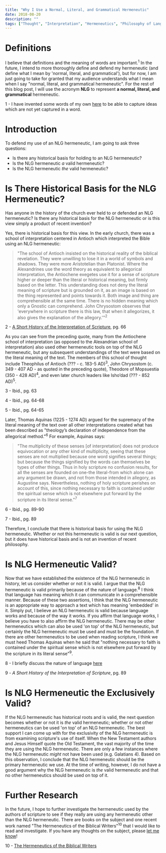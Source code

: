```yaml
---
title: "Why I Use a Normal, Literal, and Grammatical Hermeneutic"
date: 2018-08-20
description: ""
tags: ["Thought", "Interpretation", "Hermeneutics", "Philosophy of Language", "Church History", "Thomas Aquinas", "Antiochene School of Interpretation", "Alexandrian School of Interpretation"]
---
```


# Definitions

I believe that definitions and the meaning of words are important.<sup>1</sup> In the future, I intend to more thoroughly define and defend my hermeneutic (and define what I mean by 'normal, literal, and grammatical'), but for now, I am just going to take for granted that my audience understands what I mean when I say "normal, literal, and grammatical hermeneutic". For the rest of this blog post, I will use the acronym **NLG** to represent **a normal, literal, and grammatical** hermeneutic.

<aside class="marginnote">
  <span class="noteNumber">1</span> - I have invented some words of my own <a href="https://hightower.space/thoughts/my-words/" target="_blank">here</a> to be able to capture ideas which are not yet captured in a word.
</aside>

# Introduction

To defend my use of an NLG hermeneutic, I am going to ask three questions:

- Is there any historical basis for holding to an NLG hermeneutic?
- Is the NLG hermeneutic *a* valid hermeneutic?
- Is the NLG hermeneutic *the* valid hermeneutic?

# Is There Historical Basis for the NLG Hermeneutic?

Has anyone in the history of the church ever held to or defended an NLG hermeneutic? Is there any historical basis for the NLG hermeneutic or is this view simply a product of recent invention?

Yes, there is historical basis for this view. In the early church, there was  a school of interpretation centered in Antioch which interpreted the Bible using an NLG hermeneutic:

> "The school of Antioch insisted on the historical reality of the biblical revelation. They were unwilling to lose it in a world of symbols and shadows. They were more Aristotelian than Platonist. Where the Alexandrines use the word theory as equivalent to allegorical interpretation, the Antiochene exegetes use it for a sense of scripture higher or deeper than the literal or historical meaning, but firmly based on the letter. This understanding does not deny the literal meaning of scripture but is grounded on it, as an image is based on the thing represented and points towards it. Both image and thing are comprehensible at the same time. There is no hidden meaning which only a Gnostic can comprehend. John Chrysostom observes that 'everywhere in scripture there is this law, that when it allegorizes, it also gives the explanation of the allegory.'"<sup>2</sup>

<aside class="marginnote">
  <span>2</span> - <a href="https://www.amazon.com/Short-History-Interpretation-Bible/dp/0800617622" target="_blank">A Short History of the Interpretation of Scripture</a>, pg. 66
</aside>

As you can see from the preceding quote, many from the Antiochene school of interpretation (as opposed to the Alexandrian school of interpretation) also used other hermeneutic tools on top of the NLG hermeneutic, but any subsequent understandings of the text were based on the literal meaning of the text. The members of this school of thought include Theophilus of Antioch (??? - c. 183-5 AD)<sup>3</sup>, John Chrysostom (c. 349 - 407 AD - as quoted in the preceding quote), Theodore of Mopsuestia (350 - 428 AD)<sup>4</sup>, and even later church leaders like Isho’dad (??? - 852 AD)<sup>5</sup>.

<aside class="marginnote">
  <p><span>3</span> - Ibid., pg. 63</p>
  <p><span>4</span> - Ibid., pg. 64-68</p>
  <span>5</span> - Ibid., pg. 64-65
</aside>

Later, Thomas Aquinas (1225 - 1274 AD) argued for the supremacy of the literal meaning of the text over all other interpretations created what has been described as "theology’s declaration of independence from the allegorical method."<sup>6</sup> For example, Aquinas says:

> "The multiplicity of these senses [of interpretation] does not produce equivocation or any other kind of multiplicity, seeing that these senses are not multiplied because one word signifies several things; but because the things signified by the words can themselves be types of other things. Thus in holy scripture no confusion results, for all the senses are founded on one-the literal-from which alone can any argument be drawn, and not from those intended in allegory, as Augustine says. Nevertheless, nothing of holy scripture perishes on account of this, since nothing necessary to faith is contained under the spiritual sense which is not elsewhere put forward by the scripture in its literal sense."<sup>7</sup>

<aside class="marginnote">
  <p><span>6</span> - Ibid., pg. 89-90</p>
  <span>7</span> - Ibid., pg. 89
</aside>

Therefore, I conclude that there is historical basis for using the NLG hermeneutic. Whether or not this hermeneutic is valid is our next question, but it does have historical basis and is not an invention of recent philosophy.

# Is NLG Hermeneutic Valid?

Now that we have established the existence of the NLG hermeneutic in history, let us consider whether or not it is valid. I argue that the NLG hermeneutic is valid primarily because of the nature of language.<sup>8</sup> I think that language has meaning which it can communicate in a comprehensible manner. Because of these two assertions, I think that the NLG hermeneutic is an appropriate way to approach a text which has meaning 'embedded' in it. Simply put, I believe an NLG hermeneutic is valid because language works and because of the way it works. If you affirm that language works, I believe you have to also affirm the NLG hermeneutic. There may be other hermeneutics which can also be used 'on top' of the NLG hermeneutic, but certainly the NLG hermeneutic must be used and must be the foundation. If there are other hermeneutics to be used when reading scripture, I think we must heed Thomas Aquinas when he said that "nothing necessary to faith is contained under the spiritual sense which is not elsewhere put forward by the scripture in its literal sense"<sup>9</sup>.

<aside class="marginnote">
  <p><span>8</span> - I briefly discuss the nature of language <a href="https://bible.hightower.space/posts/starting-point-hermenuetics/#the-nature-of-language" target="_blank">here</a></p>
  <span>9</span> - <i>A Short History of the Interpretation of Scripture</i>, pg. 89
</aside>

# Is NLG Hermeneutic the Exclusively Valid?

If the NLG hermeneutic has historical roots and is valid, the next question becomes whether or not it is *the* valid hermeneutic; whether or not other hermeneutics can be used 'on top' of an NLG hermeneutic. The best support I can come up with for the exclusivity of the NLG hermeneutic is from examining scripture's use of itself. When the New Testament authors and Jesus Himself quote the Old Testament, the vast majority of the time they are using the NLG hermeneutic. There are only a few instances where the NLG hermeneutic *might* not have been used (e.g. Galatians 4). Based on this observation, I conclude that the NLG hermeneutic should be the primary hermeneutic we use. At the time of writing, however, I do not have a good argument why the NLG hermeneutic is *the* valid hermeneutic and that no other hermeneutics should be used on top of it.

# Further Research

In the future, I hope to further investigate the hermeneutic used by the authors of scripture to see if they really are using any hermeneutic other than the NLG hermeneutic. There are books on the subject and one recent work named "The Hermeneutics of the Biblical Writers"<sup>10</sup> that I would like to read and investigate. If you have any thoughts on the subject, please [let me know](https://hightower.space/contact/)!

<aside class="marginnote">
  <span class="noteNumber">10</span> - <a href="https://www.amazon.com/Hermeneutics-Biblical-Writers-Interpret-Scripture/dp/0825443245" target="_blank">The Hermeneutics of the Biblical Writers</a>
</aside>
